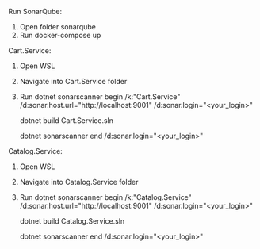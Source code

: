 Run SonarQube:
1. Open folder sonarqube
2. Run docker-compose up

Cart.Service:
1. Open WSL
2. Navigate into Cart.Service folder
3. Run
    dotnet sonarscanner begin /k:"Cart.Service" /d:sonar.host.url="http://localhost:9001"  /d:sonar.login="<your_login>"

    dotnet build Cart.Service.sln

    dotnet sonarscanner end /d:sonar.login="<your_login>"

Catalog.Service:
1. Open WSL
2. Navigate into Catalog.Service folder
3. Run
    dotnet sonarscanner begin /k:"Catalog.Service" /d:sonar.host.url="http://localhost:9001"  /d:sonar.login="<your_login>"

    dotnet build Catalog.Service.sln

    dotnet sonarscanner end /d:sonar.login="<your_login>"